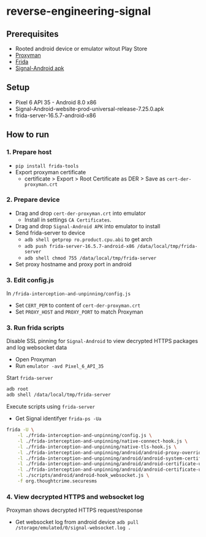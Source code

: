 # reverse-engineering-signal

## Prerequisites
* Rooted android device or emulator witout Play Store
* [Proxyman](https://proxyman.io)
* [Frida](https://github.com/frida/frida)
* [Signal-Android apk](https://github.com/signalapp/Signal-Android)

## Setup
* Pixel 6 API 35 - Android 8.0 x86
* Signal-Android-website-prod-universal-release-7.25.0.apk
* frida-server-16.5.7-android-x86

## How to run
### 1. Prepare host
* `pip install frida-tools`
* Export proxyman certificate
    * certificate > Export > Root Certificate as DER > Save as `cert-der-proxyman.crt`
### 2. Prepare device
* Drag and drop `cert-der-proxyman.crt` into emulator
    * Install in settings `CA Certificates`.
* Drag and drop `Signal-Android APK` into emulator to install
* Send frida-server to device
    * `adb shell getprop ro.product.cpu.abi` to get arch
    * `adb push frida-server-16.5.7-android-x86 /data/local/tmp/frida-server`
    * `adb shell chmod 755 /data/local/tmp/frida-server`
* Set proxy hostname and proxy port in android

### 3. Edit config.js
In `/frida-interception-and-unpinning/config.js`
* Set `CERT_PEM` to content of `cert-der-proxyman.crt`
* Set `PROXY_HOST` and `PROXY_PORT` to match Proxyman

### 3. Run frida scripts
Disable SSL pinning for `Signal-Android` to view decrypted HTTPS packages and log websocket data
* Open Proxyman
* Run `emulator -avd Pixel_6_API_35`

Start `frida-server`
```bash
adb root
adb shell /data/local/tmp/frida-server
```

Execute scripts using `frida-server`
* Get Signal identifyer `frida-ps -Ua`
```bash
frida -U \
    -l ./frida-interception-and-unpinning/config.js \
    -l ./frida-interception-and-unpinning/native-connect-hook.js \
    -l ./frida-interception-and-unpinning/native-tls-hook.js \
    -l ./frida-interception-and-unpinning/android/android-proxy-override.js \
    -l ./frida-interception-and-unpinning/android/android-system-certificate-injection.js \
    -l ./frida-interception-and-unpinning/android/android-certificate-unpinning.js \
    -l ./frida-interception-and-unpinning/android/android-certificate-unpinning-fallback.js \
    -l ./scripts/android/android-hook_websocket.js \
    -f org.thoughtcrime.securesms
```

### 4. View decrypted HTTPS and websocket log
Proxyman shows decrypted HTTPS request/response
* Get websocket log from android device `adb pull /storage/emulated/0/signal-websocket.log .`
